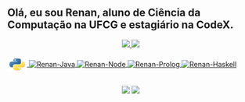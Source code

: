 ## Olá, eu sou Renan, aluno de Ciência da Computação na UFCG e estagiário na CodeX.

<div align="center">
  <a href="https://github.com/renanbcunderline">
  <img height="180em" src="https://github-readme-stats.vercel.app/api?username=renanbcunderline&show_icons=true&theme=dracula&include_all_commits=true&count_private=true"/>
  <img height="180em" src="https://github-readme-stats.vercel.app/api/top-langs/?username=renanbcunderline&layout=compact&langs_count=7&theme=dracula"/>
</div>

<div style="display: inline_block"><br>
  <img align="center" alt="Renan-Python" height="30" width="40" src="https://raw.githubusercontent.com/devicons/devicon/master/icons/python/python-original.svg">
  <img align="center" alt="Renan-Java" height="30" width="40" src="https://cdn.jsdelivr.net/gh/devicons/devicon/icons/java/java-original.svg">
  <img align="center" alt="Renan-Node" height="30" width="40" src="https://cdn.jsdelivr.net/gh/devicons/devicon/icons/nodejs/nodejs-original.svg">
  <img align="center" alt="Renan-Prolog" height="30" width="40" src="https://lh3.googleusercontent.com/pw/AL9nZEU_2uvpvDqGqXHxgYARdNcc4oB6Lu9z15iNV2fw0VHmSNIB9YfsStatHukqQQ5HctST_msCTEXJV4-2wpfjsVldCb94dFxJgrKvd6tr9MZFKSe5nerTUc_SEqXwVwC3c5AMdwCsewNvDCj4L-figQ=s512-no?authuser=0">
  <img align="center" alt="Renan-Haskell" height="30" width="40" src="https://cdn.jsdelivr.net/gh/devicons/devicon/icons/haskell/haskell-original.svg">
</div>          
  
  ##
 
<div align="center" > 
  <a href = "mailto:renan.bezerra@ccc.ufcg.edu.br"><img src="https://img.shields.io/badge/-Gmail-%23333?style=for-the-badge&logo=gmail&logoColor=white" target="_blank"></a>
  <a href="https://www.linkedin.com/in/renan-chaves-bezerra-397262197" target="_blank"><img src="https://img.shields.io/badge/-LinkedIn-%230077B5?style=for-the-badge&logo=linkedin&logoColor=white" target="_blank"></a> 
